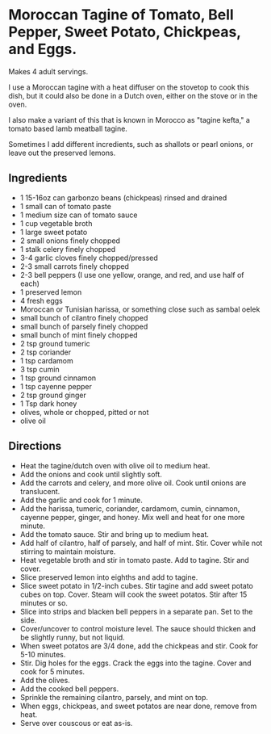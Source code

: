 # Moroccan Tagine of Tomato, Bell Pepper, Sweet Potato, Chickpeas, and Eggs.

Makes 4 adult servings.

I use a Moroccan tagine with a heat diffuser on the stovetop to cook this dish, but it could also be done in a Dutch oven, either on the stove or in the oven.

I also make a variant of this that is known in Morocco as "tagine kefta," a tomato based lamb meatball tagine.

Sometimes I add different incredients, such as shallots or pearl onions, or leave out the preserved lemons.

## Ingredients

* 1 15-16oz can garbonzo beans (chickpeas) rinsed and drained
* 1 small can of tomato paste
* 1 medium size can of tomato sauce
* 1 cup vegetable broth
* 1 large sweet potato
* 2 small onions finely chopped
* 1 stalk celery finely chopped
* 3-4 garlic cloves finely chopped/pressed
* 2-3 small carrots finely chopped
* 2-3 bell peppers (I use one yellow, orange, and red, and use half of each)
* 1 preserved lemon
* 4 fresh eggs
* Moroccan or Tunisian harissa, or something close such as sambal oelek
* small bunch of cilantro finely chopped
* small bunch of parsely finely chopped
* small bunch of mint finely chopped
* 2 tsp ground tumeric
* 2 tsp coriander
* 1 tsp cardamom
* 3 tsp cumin
* 1 tsp ground cinnamon
* 1 tsp cayenne pepper
* 2 tsp ground ginger
* 1 Tsp dark honey
* olives, whole or chopped, pitted or not
* olive oil

## Directions

* Heat the tagine/dutch oven with olive oil to medium heat.
* Add the onions and cook until slightly soft.
* Add the carrots and celery, and more olive oil. Cook until onions are translucent.
* Add the garlic and cook for 1 minute.
* Add the harissa, tumeric, coriander, cardamom, cumin, cinnamon, cayenne pepper, ginger, and honey. Mix well and heat for one more minute.
* Add the tomato sauce. Stir and bring up to medium heat.
* Add half of cilantro, half of parsely, and half of mint. Stir. Cover while not stirring to maintain moisture.
* Heat vegetable broth and stir in tomato paste. Add to tagine. Stir and cover.
* Slice preserved lemon into eighths and add to tagine.
* Slice sweet potato in 1/2-inch cubes. Stir tagine and add sweet potato cubes on top. Cover. Steam will cook the sweet potatos. Stir after 15 minutes or so.
* Slice into strips and blacken bell peppers in a separate pan. Set to the side.
* Cover/uncover to control moisture level. The sauce should thicken and be slightly runny, but not liquid.
* When sweet potatos are 3/4 done, add the chickpeas and stir. Cook for 5-10 minutes.
* Stir. Dig holes for the eggs. Crack the eggs into the tagine. Cover and cook for 5 minutes.
* Add the olives.
* Add the cooked bell peppers.
* Sprinkle the remaining cilantro, parsely, and mint on top.
* When eggs, chickpeas, and sweet potatos are near done, remove from heat.
* Serve over couscous or eat as-is.

